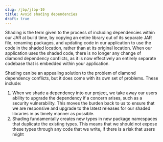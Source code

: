```yaml
---
slug: /jbp/jlbp-10
title: Avoid shading dependencies
draft: true
---
```


Shading is the term given to the process of including dependencies within our JAR at build time, by copying an entire library out of its separate JAR file, renaming packages, and updating code in our application to use the code in the shaded location, rather than at its original location. When our application uses the shaded code, there is no longer any change of diamond dependency conflicts, as it is now effectively an entirely separate codebase that is embedded within your application.

Shading can be an appealing solution to the problem of diamond dependency conflicts, but it does come with its own set of problems. These include:

1. When we shade a dependency into our project, we take away our users ability to upgrade the dependency if a concern arises, such as a security vulnerability. This moves the burden back to us to ensure that we are responsive and upgrade to the latest releases for our shaded libraries in as timely manner as possible.
2. Shading fundamentally creates new types in new package namespaces that duplicate the existing types. This means that we should not expose these types through any code that we write, if there is a risk that users might 